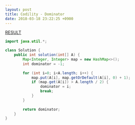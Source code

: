 ```yaml
---
layout: post
title: Codility - Dominator
date: 2018-03-18 23:22:25 +0900
---
```


[RESULT](https://app.codility.com/demo/results/trainingEPE6UZ-3VZ)

```java
import java.util.*;

class Solution {
    public int solution(int[] A) {
        Map<Integer, Integer> map = new HashMap<>();
        int dominator = -1;
        
        for (int i=0; i<A.length; i++) {
            map.put(A[i], map.getOrDefault(A[i], 0) + 1);
            if (map.get(A[i]) > A.length / 2) {
                dominator = i;
                break;
            }
        }
        
        return dominator;
    }
}
```
